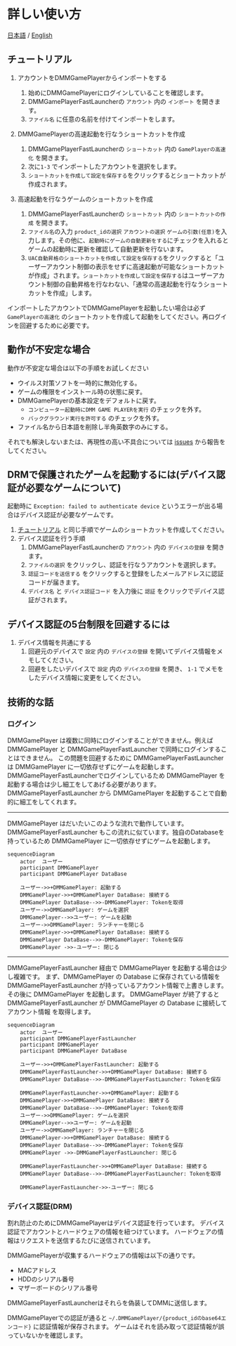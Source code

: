 # 詳しい使い方

[日本語](/README.md) / [English](/README-en.md)

## チュートリアル

1. アカウントをDMMGamePlayerからインポートをする
   1. 始めにDMMGamePlayerにログインしていることを確認します。
   2. DMMGamePlayerFastLauncherの `アカウント` 内の `インポート` を開きます。
   3. `ファイル名` に任意の名前を付けてインポートをします。

2. DMMGamePlayerの高速起動を行なうショートカットを作成
   1. DMMGamePlayerFastLauncherの `ショートカット` 内の `GamePlayerの高速化` を開きます。
   2. 次に`1-3` でインポートしたアカウントを選択をします。
   3. `ショートカットを作成して設定を保存する`をクリックするとショートカットが作成されます。

3. 高速起動を行なうゲームのショートカットを作成
    1. DMMGamePlayerFastLauncherの `ショートカット` 内の `ショートカットの作成` を開きます。
    2. `ファイル名`の入力 `product_idの選択` `アカウントの選択` `ゲームの引数(任意)`を入力します。その他に、`起動時にゲームの自動更新をする`にチェックを入れるとゲームの起動時に更新を確認して自動更新を行ないます。
    3. `UAC自動昇格のショートカットを作成して設定を保存する`をクリックすると「ユーザーアカウント制御の表示をせずに高速起動が可能なショートカットが作成」されます。`ショートカットを作成して設定を保存する`はユーザーアカウント制御の自動昇格を行なわない、「通常の高速起動を行なうショートカットを作成」します。

インポートしたアカウントでDMMGamePlayerを起動したい場合は必ず `GamePlayerの高速化` のショートカットを作成して起動をしてください。再ログインを回避するために必要です。

## 動作が不安定な場合

動作が不安定な場合は以下の手順をお試しください

- ウイルス対策ソフトを一時的に無効化する。
- ゲームの権限をインストール時の状態に戻す。
- DMMGamePlayerの基本設定をデフォルトに戻す。
  - `コンピューター起動時にDMM GAME PLAYERを実行` のチェックを外す。
  - `バックグラウンド実行を許可する` のチェックを外す。
- ファイル名から日本語を削除し半角英数字のみにする。

それでも解決しないまたは、再現性の高い不具合については [issues](https://github.com/fa0311/DMMGamePlayerFastLauncher/issues/new/choose) から報告をしてください。

## DRMで保護されたゲームを起動するには(デバイス認証が必要なゲームについて)

起動時に `Exception: failed to authenticate device` というエラーが出る場合はデバイス認証が必要なゲームです。

1. [チュートリアル](#チュートリアル) と同じ手順でゲームのショートカットを作成してください。
2. デバイス認証を行う手順
   1. DMMGamePlayerFastLauncherの `アカウント` 内の `デバイスの登録` を開きます。
   2. `ファイルの選択` をクリックし、認証を行なうアカウントを選択します。
   3. `認証コードを送信する` をクリックすると登録をしたメールアドレスに認証コードが届きます。
   4. `デバイス名` と `デバイス認証コード` を入力後に `認証` をクリックでデバイス認証がされます。

## デバイス認証の5台制限を回避するには

1. デバイス情報を共通にする
   1. 回避元のデバイスで `設定` 内の `デバイスの登録` を開いてデバイス情報をメモしてください。
   2. 回避をしたいデバイスで `設定` 内の `デバイスの登録` を開き、 `1-1` でメモをしたデバイス情報に変更をしてください。

## 技術的な話

### ログイン

DMMGamePlayer は複数に同時にログインすることができません。例えば DMMGamePlayer と DMMGamePlayerFastLauncher で同時にログインすることはできません。
この問題を回避するために DMMGamePlayerFastLauncher は DMMGamePlayer に一切依存せずにゲームを起動します。
DMMGamePlayerFastLauncherでログインしているため DMMGamePlayer を起動する場合は少し細工をしてあげる必要があります。DMMGamePlayerFastLauncher から DMMGamePlayer を起動することで自動的に細工をしてくれます。

---

DMMGamePlayer はだいたいこのような流れで動作しています。
DMMGamePlayerFastLauncher もこの流れに似ています。独自のDatabaseを持っているため DMMGamePlayer に一切依存せずにゲームを起動します。

```mermaid
sequenceDiagram
    actor  ユーザー
    participant DMMGamePlayer
    participant DMMGamePlayer DataBase

    ユーザー->>+DMMGamePlayer: 起動する
    DMMGamePlayer->>+DMMGamePlayer DataBase: 接続する
    DMMGamePlayer DataBase-->>-DMMGamePlayer: Tokenを取得
    ユーザー->>DMMGamePlayer: ゲームを選択
    DMMGamePlayer-->>ユーザー: ゲームを起動
    ユーザー->>DMMGamePlayer: ランチャーを閉じる
    DMMGamePlayer->>+DMMGamePlayer DataBase: 接続する
    DMMGamePlayer DataBase-->>-DMMGamePlayer: Tokenを保存
    DMMGamePlayer ->>-ユーザー: 閉じる
```

---

DMMGamePlayerFastLauncher 経由で DMMGamePlayer を起動する場合は少し複雑です。
まず、DMMGamePlayer の Database に保存されている情報を DMMGamePlayerFastLauncher が持っているアカウント情報で上書きします。
その後に DMMGamePlayer を起動します。
DMMGamePlayer が終了すると DMMGamePlayerFastLauncher が DMMGamePlayer の Database に接続して アカウント情報 を取得します。

```mermaid
sequenceDiagram
    actor  ユーザー
    participant DMMGamePlayerFastLauncher
    participant DMMGamePlayer
    participant DMMGamePlayer DataBase

    ユーザー->>+DMMGamePlayerFastLauncher: 起動する
    DMMGamePlayerFastLauncher->>+DMMGamePlayer DataBase: 接続する
    DMMGamePlayer DataBase-->>-DMMGamePlayerFastLauncher: Tokenを保存

    DMMGamePlayerFastLauncher->>+DMMGamePlayer: 起動する
    DMMGamePlayer->>+DMMGamePlayer DataBase: 接続する
    DMMGamePlayer DataBase-->>-DMMGamePlayer: Tokenを取得
    ユーザー->>DMMGamePlayer: ゲームを選択
    DMMGamePlayer-->>ユーザー: ゲームを起動
    ユーザー->>DMMGamePlayer: ランチャーを閉じる
    DMMGamePlayer->>+DMMGamePlayer DataBase: 接続する
    DMMGamePlayer DataBase-->>-DMMGamePlayer: Tokenを保存
    DMMGamePlayer ->>-DMMGamePlayerFastLauncher: 閉じる

    DMMGamePlayerFastLauncher->>+DMMGamePlayer DataBase: 接続する
    DMMGamePlayer DataBase-->>-DMMGamePlayerFastLauncher: Tokenを取得

    DMMGamePlayerFastLauncher->>-ユーザー: 閉じる

```

### デバイス認証(DRM)

割れ防止のためにDMMGamePlayerはデバイス認証を行っています。
デバイス認証でアカウントとハードウェアの情報を紐つけています。
ハードウェアの情報はリクエストを送信するたびに送信されています。

DMMGamePlayerが収集するハードウェアの情報は以下の通りです。

- MACアドレス
- HDDのシリアル番号
- マザーボードのシリアル番号

DMMGamePlayerFastLauncherはそれらを偽装してDMMに送信します。

DMMGamePlayerでの認証が通ると `~/.DMMGamePlayer/{product_idのbase64エンコード}` に認証情報が保存されます。
ゲームはそれを読み取って認証情報が誤っていないかを確認します。
